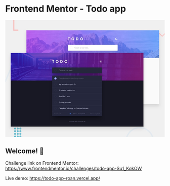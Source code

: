 # Frontend Mentor - Todo app

![Design preview for the Todo app coding challenge](./design/desktop-preview.jpg)

## Welcome! 👋

Challenge link on Frontend Mentor: https://www.frontendmentor.io/challenges/todo-app-Su1_KokOW

Live demo: https://todo-app-roan.vercel.app/

